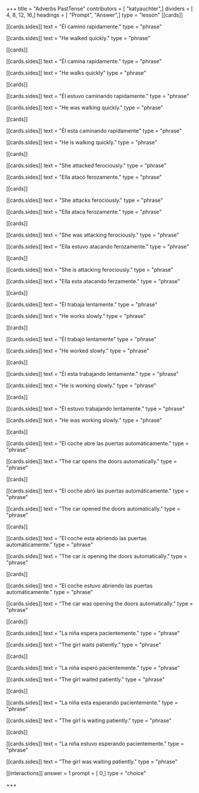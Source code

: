 +++
title = "Adverbs PastTense"
contributors = [ "katyauchter",]
dividers = [ 4, 8, 12, 16,]
headings = [ "Prompt", "Answer",]
type = "lesson"
[[cards]]

[[cards.sides]]
text = "Él caminó rapidamente."
type = "phrase"

[[cards.sides]]
text = "He walked quickly."
type = "phrase"

[[cards]]

[[cards.sides]]
text = "Él camina rapidamente."
type = "phrase"

[[cards.sides]]
text = "He walks quickly"
type = "phrase"

[[cards]]

[[cards.sides]]
text = "Él estuvo caminando rapidamente."
type = "phrase"

[[cards.sides]]
text = "He was walking quickly."
type = "phrase"

[[cards]]

[[cards.sides]]
text = "Él esta caminando rapidamente"
type = "phrase"

[[cards.sides]]
text = "He is walking quickly."
type = "phrase"

[[cards]]

[[cards.sides]]
text = "She attacked ferociously."
type = "phrase"

[[cards.sides]]
text = "Ella atacó ferozamente."
type = "phrase"

[[cards]]

[[cards.sides]]
text = "She attacks ferociously."
type = "phrase"

[[cards.sides]]
text = "Ella ataca ferozamente."
type = "phrase"

[[cards]]

[[cards.sides]]
text = "She was attacking ferociously."
type = "phrase"

[[cards.sides]]
text = "Ella estuvo atacando ferozamente."
type = "phrase"

[[cards]]

[[cards.sides]]
text = "She is attacking ferociously."
type = "phrase"

[[cards.sides]]
text = "Ella esta atacando ferzamente."
type = "phrase"

[[cards]]

[[cards.sides]]
text = "Él trabaja lentamente."
type = "phrase"

[[cards.sides]]
text = "He works slowly."
type = "phrase"

[[cards]]

[[cards.sides]]
text = "Él trabajó lentamente"
type = "phrase"

[[cards.sides]]
text = "He worked slowly."
type = "phrase"

[[cards]]

[[cards.sides]]
text = "Él esta trabajando lentamente."
type = "phrase"

[[cards.sides]]
text = "He is working slowly."
type = "phrase"

[[cards]]

[[cards.sides]]
text = "Él estuvo trabajando lentamente."
type = "phrase"

[[cards.sides]]
text = "He was working slowly."
type = "phrase"

[[cards]]

[[cards.sides]]
text = "El coche abre las puertas automáticamente."
type = "phrase"

[[cards.sides]]
text = "The car opens the doors automatically."
type = "phrase"

[[cards]]

[[cards.sides]]
text = "El coche abró las puertas automáticamente."
type = "phrase"

[[cards.sides]]
text = "The car opened the doors automatically."
type = "phrase"

[[cards]]

[[cards.sides]]
text = "El coche esta abriendo las puertas automáticamente."
type = "phrase"

[[cards.sides]]
text = "The car is opening the doors automatically."
type = "phrase"

[[cards]]

[[cards.sides]]
text = "El coche estuvo abriendo las puertas automáticamente."
type = "phrase"

[[cards.sides]]
text = "The car was opening the doors automatically."
type = "phrase"

[[cards]]

[[cards.sides]]
text = "La niña espera pacientemente."
type = "phrase"

[[cards.sides]]
text = "The girl waits patiently."
type = "phrase"

[[cards]]

[[cards.sides]]
text = "La niña esperó pacientemente."
type = "phrase"

[[cards.sides]]
text = "The girl waited patiently."
type = "phrase"

[[cards]]

[[cards.sides]]
text = "La niña esta esperando pacientemente."
type = "phrase"

[[cards.sides]]
text = "The girl is waiting patiently."
type = "phrase"

[[cards]]

[[cards.sides]]
text = "La niña estuvo esperando pacientemente."
type = "phrase"

[[cards.sides]]
text = "The girl was waiting patiently."
type = "phrase"

[[interactions]]
answer = 1
prompt = [ 0,]
type = "choice"

+++
